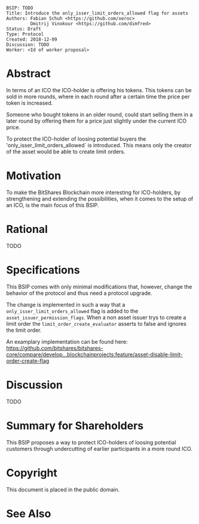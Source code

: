     BSIP: TODO
    Title: Introduce the only_isser_limit_orders_allowed flag for assets
    Authors: Fabian Schuh <https://github.com/xeroc>
             Dmitrij Vinokour <https://github.com/dimfred>
    Status: Draft
    Type: Protocol
    Created: 2018-12-09
    Discussion: TODO
    Worker: <Id of worker proposal>

# Abstract

In terms of an ICO the ICO-holder is offering his tokens. This tokens can
be sold in more rounds, where in each round after a certain time the price
per token is increased. 

Someone who bought tokens in an older round, could start selling them in a
later round by offering them for a price just slightly under the current ICO
price.

To protect the ICO-holder of loosing potential buyers the 'only_isser_limit_orders_allowed`
is introduced. This means only the creator of the asset would be able to 
create limit orders.

# Motivation

To make the BitShares Blockchain more interesting for ICO-holders, by 
strengthening and extending the possibilities, when it comes to the setup 
of an ICO, is the main focus of this BSIP.

# Rational

TODO

# Specifications

This BSIP comes with only minimal modifications that, however, change
the behavior of the protocol and thus need a protocol upgrade.

The change is implemented in such a way that a `only_isser_limit_orders_allowed`
flag is added to the `asset_issuer_permission_flags`. When a non asset issuer trys to
create a limit order the `limit_order_create_evaluator` asserts to false and ignores the 
limit order.

An examplary implementation can be found here: 
https://github.com/bitshares/bitshares-core/compare/develop...blockchainprojects:feature/asset-disable-limit-order-create-flag 

# Discussion

TODO

# Summary for Shareholders

This BSIP proposes a way to protect ICO-holders of loosing potential customers
through undercutting of earlier participants in a more round ICO.

# Copyright

This document is placed in the public domain.

# See Also


